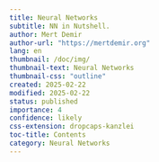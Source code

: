 ```yaml
---
title: Neural Networks
subtitle: NN in Nutshell.
author: Mert Demir
author-url: "https://mertdemir.org"
lang: en
thumbnail: /doc/img/
thumbnail-text: Neural Networks
thumbnail-css: "outline"
created: 2025-02-22
modified: 2025-02-22
status: published
importance: 4
confidence: likely
css-extension: dropcaps-kanzlei
toc-title: Contents
category: Neural Networks
---
```

